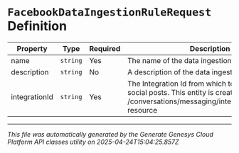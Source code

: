 # `FacebookDataIngestionRuleRequest` Definition

| Property | Type | Required | Description |
|----------|------|----------|-------------|
| name | `string` | Yes | The name of the data ingestion rule. |
| description | `string` | No | A description of the data ingestion rule. |
| integrationId | `string` | Yes | The Integration Id from which to ingest public social posts. This entity is created using the /conversations/messaging/integrations/facebook resource |

---

*This file was automatically generated by the Generate Genesys Cloud Platform API classes utility on 2025-04-24T15:04:25.857Z*